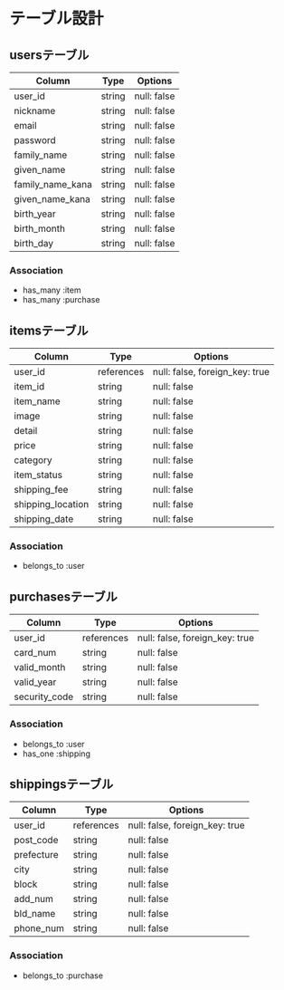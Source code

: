 # テーブル設計

## usersテーブル

| Column            | Type   | Options     |
| ----------------- | ------ | ----------- |
| user_id           | string | null: false |
| nickname          | string | null: false |
| email             | string | null: false |
| password          | string | null: false |
| family_name       | string | null: false |
| given_name        | string | null: false |
| family_name_kana  | string | null: false |
| given_name_kana   | string | null: false |
| birth_year        | string | null: false |
| birth_month       | string | null: false |
| birth_day         | string | null: false |

### Association
- has_many :item
- has_many :purchase

## itemsテーブル

| Column            | Type       | Options                        |
| ----------------- | ---------- | ------------------------------ |
| user_id           | references | null: false, foreign_key: true |
| item_id           | string     | null: false                    |
| item_name         | string     | null: false                    |
| image             | string     | null: false                    |
| detail            | string     | null: false                    |
| price             | string     | null: false                    |
| category          | string     | null: false                    |
| item_status       | string     | null: false                    |
| shipping_fee      | string     | null: false                    |
| shipping_location | string     | null: false                    |
| shipping_date     | string     | null: false                    |

### Association
- belongs_to :user

## purchasesテーブル

| Column            | Type       | Options                        |
| ----------------- | ---------- | ------------------------------ |
| user_id           | references | null: false, foreign_key: true |
| card_num          | string     | null: false                    |
| valid_month       | string     | null: false                    |
| valid_year        | string     | null: false                    |
| security_code     | string     | null: false                    |

### Association
- belongs_to :user
- has_one :shipping

## shippingsテーブル

| Column            | Type       | Options                        |
| ----------------- | ---------- | ------------------------------ |
| user_id           | references | null: false, foreign_key: true |
| post_code         | string     | null: false                    |
| prefecture        | string     | null: false                    |
| city              | string     | null: false                    |
| block             | string     | null: false                    |
| add_num           | string     | null: false                    |
| bld_name          | string     | null: false                    |
| phone_num         | string     | null: false                    |

### Association
- belongs_to :purchase